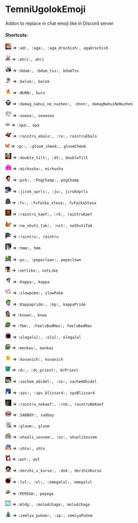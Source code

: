 # TemniUgolokEmoji
Addon to replace in chat emoji like in Discord server

#### Shortcuts: 

<img src="resourcesPNG/agaDrochish.png" alt="agaDrochish" style="zoom:15%;"/> => `:ad:, :aga:, :aga_drochish:, agaDrochish`

<img src="resourcesPNG/ahri.png" alt="ahri" style="zoom:15%;"/> => `:ahri:, ahri`

<img src="resourcesPNG/bdumTss.png" alt="bdumTss" style="zoom:15%;"/> => `:bdum:, :bdum_tss:, bdumTss`

<img src="resourcesPNG/belok.png" alt="belok" style="zoom:15%;"/> => `:belok:, belok`

<img src="resourcesPNG/burn.png" alt="burn" style="zoom:15%;"/> => `:BURN:, burn`

<img src="resourcesPNG/damagNahuiNeNuzhen.png" alt="damagNahuiNeNuzhen" style="zoom:15%;"/> => `:damag_nahui_ne_nuzhen:, :dnnn:, damagNahuiNeNuzhen`

<img src="resourcesPNG/ooooooo.png" alt="ooooooo" style="zoom:15%;"/> => `:ooooo:, ooooooo`

<img src="resourcesPNG/opa.png" alt="opa" style="zoom:15%;"/> => `:opa:, opa`

<img src="resourcesPNG/raintruEbalo.png" alt="raintruEbalo" style="zoom:15%;"/> => `:raintru_ebalo:, :re:, raintruEbalo`

<img src="resourcesPNG/gloomChmok.png" alt="gloomChmok" style="zoom:15%;"/> => `:gc:, :gloom_chmok:, gloomChmok`

<img src="resourcesPNG/doubleTilt.png" alt="doubleTilt" style="zoom:15%;"/> => `:double_tilt:, :dt:, doubleTilt`

<img src="resourcesPNG/mirkusha.png" alt="mirkusha" style="zoom:15%;"/> => `:mirkusha:, mirkusha`

<img src="resourcesPNG/pogChamp.png" alt="pogChamp" style="zoom:15%;"/> => `:pch:, :PogChamp:, pogChamp`

<img src="resourcesPNG/jirokUprls.png" alt="jirokUprls" style="zoom:15%;"/> => `:jirok_uprls:, :ju:, jirokUprls`

<img src="resourcesPNG/fufaikaStasa.png" alt="fufaikaStasa" style="zoom:15%;"/> => `:fs:, :fufaika_stasa:, fufaikaStasa`

<img src="resourcesPNG/raintruKaef.png" alt="raintruKaef" style="zoom:15%;"/> => `:raintru_kaef:, :rk:, raintruKaef`

<img src="resourcesPNG/neShutiTak.png" alt="neShutiTak" style="zoom:15%;"/> => `:ne_shuti_tak:, :nst:, neShutiTak`

<img src="resourcesPNG/raintru.png" alt="raintru" style="zoom:15%;"/> => `:raintru:, raintru`

<img src="resourcesPNG/hmm.png" alt="hmm" style="zoom:15%;"/> => `:hmm:, hmm`

<img src="resourcesPNG/pepeclown.png" alt="pepeclown" style="zoom:15%;"/> => `:pc:, :pepeclown:, pepeclown`

<img src="resourcesPNG/notLike.png" alt="notLike" style="zoom:15%;"/> => `:notlike:, notLike`

<img src="resourcesPNG/kappa.png" alt="kappa" style="zoom:15%;"/> => `:Kappa:, kappa`

<img src="resourcesPNG/slowPoke.png" alt="slowPoke" style="zoom:15%;"/> => `:slowpoke:, slowPoke`

<img src="resourcesPNG/kappaPride.png" alt="kappaPride" style="zoom:15%;"/> => `:Kappapride:, :kp:, kappaPride`

<img src="resourcesPNG/know.png" alt="know" style="zoom:15%;"/> => `:known:, know`

<img src="resourcesPNG/feelsBadMan.png" alt="feelsBadMan" style="zoom:15%;"/> => `:fbm:, :FeelsBadMan:, feelsBadMan`

<img src="resourcesPNG/olegalul.png" alt="olegalul" style="zoom:15%;"/> => `:olegalul:, :olul:, olegalul`

<img src="resourcesPNG/monkas.png" alt="monkas" style="zoom:15%;"/> => `:monkas:, monkas`

<img src="resourcesPNG/kovanich.png" alt="kovanich" style="zoom:15%;"/> => `:kovanich:, kovanich`

<img src="resourcesPNG/dcPriest.png" alt="dcPriest" style="zoom:15%;"/> => `:dc:, :dc_priest:, dcPriest`

<img src="resourcesPNG/zachemObidel.png" alt="zachemObidel" style="zoom:15%;"/> => `:zachem_obidel:, :zo:, zachemObidel`

<img src="resourcesPNG/spsBlizzard.png" alt="spsBlizzard" style="zoom:15%;"/> => `:sps:, :sps_blizzard:, spsBlizzard`

<img src="resourcesPNG/raintruNeKaef.png" alt="raintruNeKaef" style="zoom:15%;"/> => `:raintru_nekaef:, :rnk:, raintruNeKaef`

<img src="resourcesPNG/sadboy.png" alt="sadboy" style="zoom:15%;"/> => `:SADBOY:, sadboy`

<img src="resourcesPNG/gloom.png" alt="gloom" style="zoom:15%;"/> => `:gloom:, gloom`

<img src="resourcesPNG/ohueliSovsem.png" alt="ohueliSovsem" style="zoom:15%;"/> => `:ohueli_sovsem:, :os:, ohueliSovsem`

<img src="resourcesPNG/shto.png" alt="shto" style="zoom:15%;"/> => `:shto:, shto`

<img src="resourcesPNG/wut.png" alt="wut" style="zoom:15%;"/> => `:wut:, wut`

<img src="resourcesPNG/derzhiVKurse.png" alt="derzhiVKurse" style="zoom:15%;"/> => `:derzhi_v_kurse:, :dvk:, derzhiVKurse`

<img src="resourcesPNG/omegalul.png" alt="omegalul" style="zoom:15%;"/> => `:lul:, :ol:, :omegalul:, omegalul`

<img src="resourcesPNG/pepega.png" alt="pepega" style="zoom:15%;"/> => `:PEPEGA:, pepega`

<img src="resourcesPNG/molodchaga.png" alt="molodchaga" style="zoom:15%;"/> => `:mldg:, :molodchaga:, molodchaga`

<img src="resourcesPNG/zemlyaPuhom.png" alt="zemlyaPuhom" style="zoom:15%;"/> => `:zemlya_puhom:, :zp:, zemlyaPuhom`
